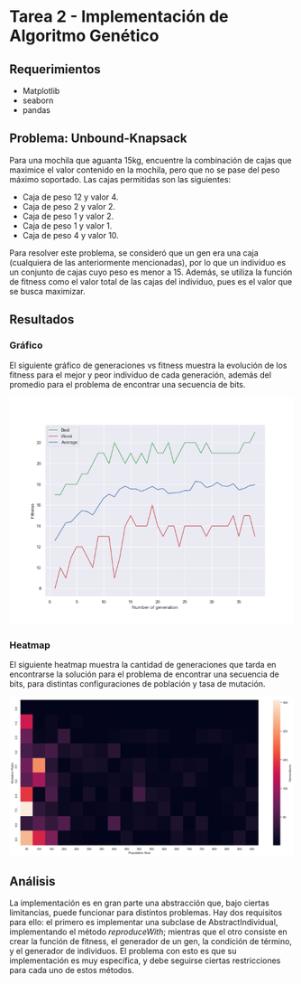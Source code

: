 # Tarea 2 - Implementación de Algoritmo Genético

## Requerimientos

* Matplotlib
* seaborn
* pandas

## Problema: Unbound-Knapsack

Para una mochila que aguanta 15kg, encuentre la combinación de cajas que maximice el valor contenido en la mochila, pero que no se pase del peso máximo soportado. Las cajas permitidas son las siguientes:

* Caja de peso 12 y valor 4.
* Caja de peso 2 y valor 2.
* Caja de peso 1 y valor 2.
* Caja de peso 1 y valor 1.
* Caja de peso 4 y valor 10.

Para resolver este problema, se consideró que un gen era una caja (cualquiera de las anteriormente mencionadas), por lo que un individuo es un conjunto de cajas cuyo peso es menor a 15. Además, se utiliza la función de fitness como el valor total de las cajas del individuo, pues es el valor que se busca maximizar.

## Resultados

### Gráfico
El siguiente gráfico de generaciones vs fitness muestra la evolución de los fitness para el mejor y peor individuo de cada generación, además del promedio para el problema de encontrar una secuencia de bits.

![](img/grafico.png)

### Heatmap
El siguiente heatmap muestra la cantidad de generaciones que tarda en encontrarse la solución para el problema de encontrar una secuencia de bits, para distintas configuraciones de población y tasa de mutación.

![](img/heatmap.png)

## Análisis

La implementación es en gran parte una abstracción que, bajo ciertas limitancias, puede funcionar para distintos problemas. Hay dos requisitos para ello: el primero es implementar una subclase de AbstractIndividual, implementando el método *reproduceWith*; mientras que el otro consiste en crear la función de fitness, el generador de un gen, la condición de término, y el generador de individuos. El problema con esto es que su implementación es muy específica, y debe seguirse ciertas restricciones para cada uno de estos métodos.
